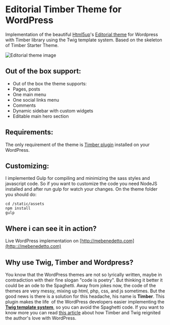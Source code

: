 # Editorial Timber Theme for WordPress
Implementation of the beautiful [Html5up](https://html5up.net)'s [Editorial theme](https://html5up.net) for Wordpress with Timber library using the Twig template system. Based on the skeleton of Timber Starter Theme.

![Editorial theme image](https://html5up.net/uploads/images/editorial.jpg)

## Out of the box support:
* Out of the box the theme supports:
* Pages, posts
* One main menu
* One social links menu
* Comments
* Dynamic sidebar with custom widgets
* Editable main hero section

## Requirements:
The only requirement of the theme is [Timber plugin](https://es.wordpress.org/plugins/timber-library/) installed on your WordPress.

## Customizing:
I implemented Gulp for compiling and minimizing the sass styles and javascript code. So if you want to customize the code you need NodeJS installed and after run gulp for watch your changes. On the theme folder you should do:
```
cd /static/assets
npm install
gulp
```
## Where i can see it in action?
Live WordPress implementation on [http://mebenedetto.com](http:://mebenedetto.com)

## Why use Twig, Timber and Wordpress?
You know that the WordPress themes are not so lyrically written, maybe in contradiction with their fine slogan "code is poetry". But thinking it better it could be an ode to the Spaghetti. Away from jokes now, the code of the themes are very messy, mixing up html, php, css, and js sometimes. But the good news is there is a solution for this headache, his name is **Timber**. This plugin makes the life  of the WordPress developers easier implementing the [**Twig template system**](https://twig.symfony.com/), so you can avoid the Spaghetti code. If you want to know more you can read [this article](https://css-tricks.com/timber-and-twig-reignited-my-love-for-wordpress/) about how Timber and Twig reignited the author's love with WordPress.



